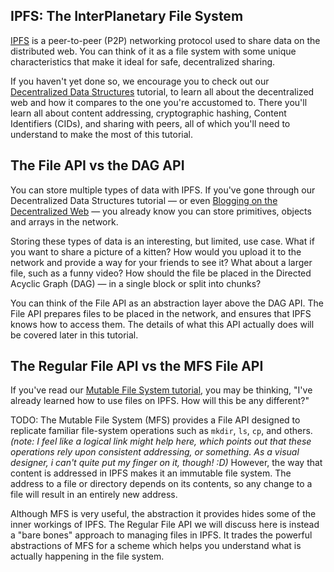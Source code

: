 
## IPFS: The InterPlanetary File System

[IPFS](https://ipfs.io/) is a peer-to-peer (P2P) networking protocol used to share data on the distributed web. You can think of it as a file system with some unique characteristics that make it ideal for safe, decentralized sharing.

If you haven't yet done so, we encourage you to check out our [Decentralized Data Structures](https://proto.school/#/data-structures/) tutorial, to learn all about the decentralized web and how it compares to the one you're accustomed to. There you'll learn all about content addressing, cryptographic hashing, Content Identifiers (CIDs), and sharing with peers, all of which you'll need to understand to make the most of this tutorial.

## The File API vs the DAG API

You can store multiple types of data with IPFS. If you've gone through our Decentralized Data Structures tutorial — or even [Blogging on the Decentralized Web](https://proto.school/#/blog) — you already know you can store primitives, objects and arrays in the network.

Storing these types of data is an interesting, but limited, use case. What if you want to share a picture of a kitten? How would you upload it to the network and provide a way for your friends to see it? What about a larger file, such as a funny video? How should the file be placed in the Directed Acyclic Graph (DAG) — in a single block or split into chunks?

You can think of the File API as an abstraction layer above the DAG API. The File API prepares files to be placed in the network, and ensures that IPFS knows how to access them. The details of what this API actually does will be covered later in this tutorial.

## The Regular File API vs the MFS File API

If you've read our [Mutable File System tutorial](https://proto.school/#/mutable-file-system), you may be thinking, "I've already learned how to use files on IPFS. How will this be any different?"

TODO: 
The Mutable File System (MFS) provides a File API designed to replicate familiar file-system operations such as `mkdir`, `ls`, `cp`, and others. _(note: I feel like a logical link might help here, which points out that these operations rely upon consistent addressing, or something. As a visual designer, i can't quite put my finger on it, though! :D)_ However, the way that content is addressed in IPFS makes it an immutable file system. The address to a file or directory depends on its contents, so any change to a file will result in an entirely new address.

Although MFS is very useful, the abstraction it provides hides some of the inner workings of IPFS. The Regular File API we will discuss here is instead a "bare bones" approach to managing files in IPFS. It trades the powerful abstractions of MFS for a scheme which helps you understand what is actually happening in the file system.

